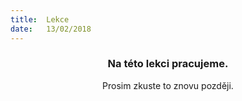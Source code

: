 ```yaml
---
title:  Lekce
date:   13/02/2018
---
```


### <center>Na této lekci pracujeme.</center>
<center>Prosim zkuste to znovu později.</center>